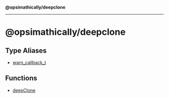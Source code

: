 **@opsimathically/deepclone**

***

# @opsimathically/deepclone

## Type Aliases

- [warn\_callback\_t](type-aliases/warn_callback_t.md)

## Functions

- [deepClone](functions/deepClone.md)
